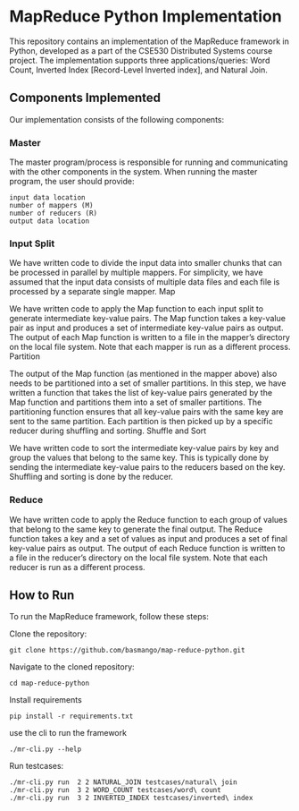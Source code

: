 # MapReduce Python Implementation

This repository contains an implementation of the MapReduce framework in Python, developed as a part of the CSE530 Distributed Systems course project. The implementation supports three applications/queries: Word Count, Inverted Index [Record-Level Inverted index], and Natural Join.

## Components Implemented

Our implementation consists of the following components:
### Master

The master program/process is responsible for running and communicating with the other components in the system. When running the master program, the user should provide:

    input data location
    number of mappers (M)
    number of reducers (R)
    output data location

### Input Split

We have written code to divide the input data into smaller chunks that can be processed in parallel by multiple mappers. For simplicity, we have assumed that the input data consists of multiple data files and each file is processed by a separate single mapper.
Map

We have written code to apply the Map function to each input split to generate intermediate key-value pairs. The Map function takes a key-value pair as input and produces a set of intermediate key-value pairs as output. The output of each Map function is written to a file in the mapper’s directory on the local file system. Note that each mapper is run as a different process.
Partition

The output of the Map function (as mentioned in the mapper above) also needs to be partitioned into a set of smaller partitions. In this step, we have written a function that takes the list of key-value pairs generated by the Map function and partitions them into a set of smaller partitions. The partitioning function ensures that all key-value pairs with the same key are sent to the same partition. Each partition is then picked up by a specific reducer during shuffling and sorting.
Shuffle and Sort

We have written code to sort the intermediate key-value pairs by key and group the values that belong to the same key. This is typically done by sending the intermediate key-value pairs to the reducers based on the key. Shuffling and sorting is done by the reducer.
### Reduce

We have written code to apply the Reduce function to each group of values that belong to the same key to generate the final output. The Reduce function takes a key and a set of values as input and produces a set of final key-value pairs as output. The output of each Reduce function is written to a file in the reducer’s directory on the local file system. Note that each reducer is run as a different process.

## How to Run

To run the MapReduce framework, follow these steps:

Clone the repository:
```
git clone https://github.com/basmango/map-reduce-python.git
```

Navigate to the cloned repository:
```
cd map-reduce-python
```
Install requirements


```
pip install -r requirements.txt
```

use the cli to run the framework
```
./mr-cli.py --help
```

Run testcases:
```
./mr-cli.py run  2 2 NATURAL_JOIN testcases/natural\ join
./mr-cli.py run  3 2 WORD_COUNT testcases/word\ count
./mr-cli.py run  3 2 INVERTED_INDEX testcases/inverted\ index
```
